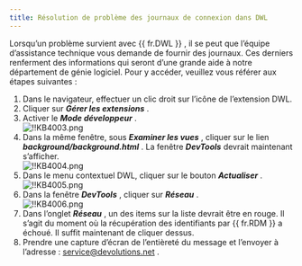 ```yaml
---
title: Résolution de problème des journaux de connexion dans DWL
---
```

Lorsqu’un problème survient avec {{ fr.DWL }} , il se peut que l’équipe d’assistance technique vous demande de fournir des journaux. Ces derniers renferment des informations qui seront d’une grande aide à notre département de génie logiciel. Pour y accéder, veuillez vous référer aux étapes suivantes :  

1. Dans le navigateur, effectuer un clic droit sur l’icône de l’extension DWL. 
1. Cliquer sur ***Gérer les extensions*** . 
1. Activer le ***Mode développeur*** .  
![!!KB4003.png](https://webdevolutions.azureedge.net/docs/fr/kb/KB4003.png) 
1. Dans la même fenêtre, sous ***Examiner les vues*** , cliquer sur le lien ***background/background.html*** . La fenêtre ***DevTools*** devrait maintenant s’afficher.  
![!!KB4004.png](https://webdevolutions.azureedge.net/docs/fr/kb/KB4004.png) 
1. Dans le menu contextuel DWL, cliquer sur le bouton ***Actualiser*** .  
![!!KB4005.png](https://webdevolutions.azureedge.net/docs/fr/kb/KB4005.png) 
1. Dans la fenêtre ***DevTools*** , cliquer sur ***Réseau*** .  
![!!KB4006.png](https://webdevolutions.azureedge.net/docs/fr/kb/KB4006.png) 
1. Dans l’onglet ***Réseau*** , un des items sur la liste devrait être en rouge. Il s’agit du moment où la récupération des identifiants par {{ fr.RDM }} a échoué. Il suffit maintenant de cliquer dessus. 
1. Prendre une capture d’écran de l’entièreté du message et l’envoyer à l’adresse : [service@devolutions.net](mailto:service@devolutions.net) . 

